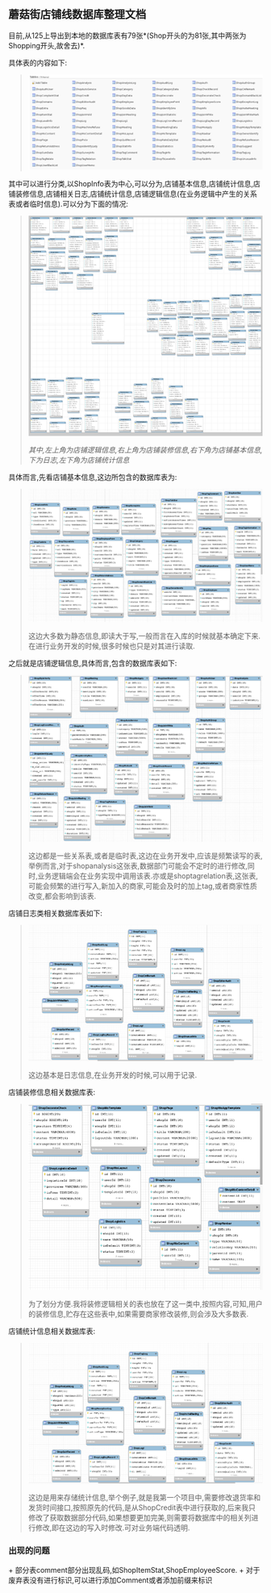 蘑菇街店铺线数据库整理文档
---
目前,从125上导出到本地的数据库表有79张*(Shop开头的为81张,其中两张为Shopping开头,故舍去)*.

具体表的内容如下:

> ![所有数据库表汇总](images/mogujie-db-1.png)

其中可以进行分类,以ShopInfo表为中心,可以分为,店铺基本信息,店铺统计信息,店铺装修信息,店铺相关日志,店铺统计信息,店铺逻辑信息(在业务逻辑中产生的关系表或者临时信息).可以分为下面的情况:

> ![数据库表分类汇总](images/mogujie-db-2.png)
>
> *其中,左上角为店铺逻辑信息,右上角为店铺装修信息,右下角为店铺基本信息,下为日志,左下角为店铺统计信息*

具体而言,先看店铺基本信息,这边所包含的数据库表为:

> ![店铺基本信息](images/mogujie-db-3.png)
>
> 这边大多数为静态信息,即读大于写,一般而言在入库的时候就基本确定下来.在进行业务开发的时候,很多时候也只是对其进行读取.

之后就是店铺逻辑信息,具体而言,包含的数据库表如下:

> ![店铺逻辑信息](images/mogujie-db-4.png)
>
> 这边都是一些关系表,或者是临时表,这边在业务开发中,应该是频繁读写的表,举例而言,对于shopanalysis这张表,数据部门可能会不定时的进行修改,同时,业务逻辑端会在业务实现中调用该表.亦或是shoptagrelation表,这张表,可能会频繁的进行写入,新加入的商家,可能会及时的加上tag,或者商家性质改变,都会影响到该表.

店铺日志类相关数据库表如下:

> ![店铺日志信息](images/mogujie-db-5.png)
>
> 这边基本是日志信息,在业务开发的时候,可以用于记录.

店铺装修信息相关数据库表:

> ![店铺装修信息](images/mogujie-db-6.png)
>
> 为了划分方便.我将装修逻辑相关的表也放在了这一类中,按照内容,可知,用户的装修信息,贮存在这些表中,如果需要商家修改装修,则会涉及大多数表.

店铺统计信息相关数据库表:

> ![店铺统计信息](images/mogujie-db-7.png)
>
> 这边是用来存储统计信息,举个例子,就是我第一个项目中,需要修改退货率和发货时间接口,按照原先的代码,是从ShopCredit表中进行获取的,后来我只修改了获取数据部分代码,如果想要更加完美,则需要将数据库中的相关列进行修改,即在这边的写入时修改.可对业务端代码透明.

<h3>出现的问题</h3>
+ 部分表comment部分出现乱码,如ShopItemStat,ShopEmployeeScore.
+ 对于废弃表没有进行标识,可以进行添加Comment或者添加前缀来标识
